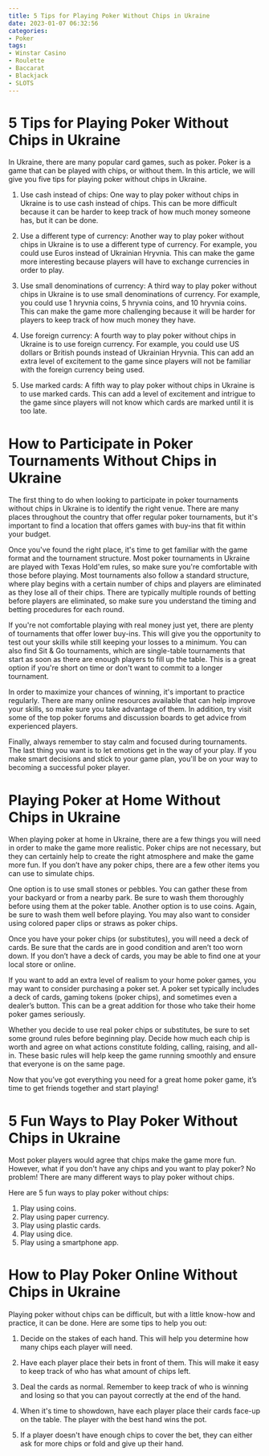 ```yaml
---
title: 5 Tips for Playing Poker Without Chips in Ukraine
date: 2023-01-07 06:32:56
categories:
- Poker
tags:
- Winstar Casino
- Roulette
- Baccarat
- Blackjack
- SLOTS
---
```



#  5 Tips for Playing Poker Without Chips in Ukraine

In Ukraine, there are many popular card games, such as poker. Poker is a game that can be played with chips, or without them. In this article, we will give you five tips for playing poker without chips in Ukraine.

1. Use cash instead of chips: One way to play poker without chips in Ukraine is to use cash instead of chips. This can be more difficult because it can be harder to keep track of how much money someone has, but it can be done.

2. Use a different type of currency: Another way to play poker without chips in Ukraine is to use a different type of currency. For example, you could use Euros instead of Ukrainian Hryvnia. This can make the game more interesting because players will have to exchange currencies in order to play.

3. Use small denominations of currency: A third way to play poker without chips in Ukraine is to use small denominations of currency. For example, you could use 1 hryvnia coins, 5 hryvnia coins, and 10 hryvnia coins. This can make the game more challenging because it will be harder for players to keep track of how much money they have.

4. Use foreign currency: A fourth way to play poker without chips in Ukraine is to use foreign currency. For example, you could use US dollars or British pounds instead of Ukrainian Hryvnia. This can add an extra level of excitement to the game since players will not be familiar with the foreign currency being used.

5. Use marked cards: A fifth way to play poker without chips in Ukraine is to use marked cards. This can add a level of excitement and intrigue to the game since players will not know which cards are marked until it is too late.

#  How to Participate in Poker Tournaments Without Chips in Ukraine

The first thing to do when looking to participate in poker tournaments without chips in Ukraine is to identify the right venue.  There are many places throughout the country that offer regular poker tournaments, but it's important to find a location that offers games with buy-ins that fit within your budget.

Once you've found the right place, it's time to get familiar with the game format and the tournament structure. Most poker tournaments in Ukraine are played with Texas Hold'em rules, so make sure you're comfortable with those before playing. Most tournaments also follow a standard structure, where play begins with a certain number of chips and players are eliminated as they lose all of their chips. There are typically multiple rounds of betting before players are eliminated, so make sure you understand the timing and betting procedures for each round.

If you're not comfortable playing with real money just yet, there are plenty of tournaments that offer lower buy-ins. This will give you the opportunity to test out your skills while still keeping your losses to a minimum. You can also find Sit & Go tournaments, which are single-table tournaments that start as soon as there are enough players to fill up the table. This is a great option if you're short on time or don't want to commit to a longer tournament.

In order to maximize your chances of winning, it's important to practice regularly. There are many online resources available that can help improve your skills, so make sure you take advantage of them. In addition, try visit some of the top poker forums and discussion boards to get advice from experienced players.

Finally, always remember to stay calm and focused during tournaments. The last thing you want is to let emotions get in the way of your play. If you make smart decisions and stick to your game plan, you'll be on your way to becoming a successful poker player.

#  Playing Poker at Home Without Chips in Ukraine

When playing poker at home in Ukraine, there are a few things you will need in order to make the game more realistic. Poker chips are not necessary, but they can certainly help to create the right atmosphere and make the game more fun. If you don’t have any poker chips, there are a few other items you can use to simulate chips.

One option is to use small stones or pebbles. You can gather these from your backyard or from a nearby park. Be sure to wash them thoroughly before using them at the poker table. Another option is to use coins. Again, be sure to wash them well before playing. You may also want to consider using colored paper clips or straws as poker chips.

Once you have your poker chips (or substitutes), you will need a deck of cards. Be sure that the cards are in good condition and aren’t too worn down. If you don’t have a deck of cards, you may be able to find one at your local store or online.

If you want to add an extra level of realism to your home poker games, you may want to consider purchasing a poker set. A poker set typically includes a deck of cards, gaming tokens (poker chips), and sometimes even a dealer’s button. This can be a great addition for those who take their home poker games seriously.

Whether you decide to use real poker chips or substitutes, be sure to set some ground rules before beginning play. Decide how much each chip is worth and agree on what actions constitute folding, calling, raising, and all-in. These basic rules will help keep the game running smoothly and ensure that everyone is on the same page.

Now that you’ve got everything you need for a great home poker game, it’s time to get friends together and start playing!

#  5 Fun Ways to Play Poker Without Chips in Ukraine

Most poker players would agree that chips make the game more fun. However, what if you don't have any chips and you want to play poker? No problem! There are many different ways to play poker without chips.

Here are 5 fun ways to play poker without chips:

1. Play using coins.
2. Play using paper currency.
3. Play using plastic cards. 
4. Play using dice. 
5. Play using a smartphone app.

#  How to Play Poker Online Without Chips in Ukraine

Playing poker without chips can be difficult, but with a little know-how and practice, it can be done. Here are some tips to help you out:

1. Decide on the stakes of each hand. This will help you determine how many chips each player will need.

2. Have each player place their bets in front of them. This will make it easy to keep track of who has what amount of chips left.

3. Deal the cards as normal. Remember to keep track of who is winning and losing so that you can payout correctly at the end of the hand.

4. When it's time to showdown, have each player place their cards face-up on the table. The player with the best hand wins the pot.

5. If a player doesn't have enough chips to cover the bet, they can either ask for more chips or fold and give up their hand.